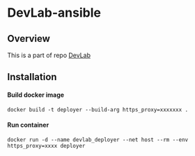 # DevLab-ansible

## Overview
This is a part of repo [DevLab](https://github.com/JinlongWukong/DevLab)

## Installation

#### Build docker image
```
docker build -t deployer --build-arg https_proxy=xxxxxxx .
```
#### Run container
```
docker run -d --name devlab_deployer --net host --rm --env https_proxy=xxxx deployer
```